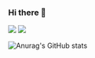 ### Hi there 👋

<!--
**Dalguring/Dalguring** is a ✨ _special_ ✨ repository because its `README.md` (this file) appears on your GitHub profile.

Here are some ideas to get you started:

- 🔭 I’m currently working on ...
- 🌱 I’m currently learning ...
- 👯 I’m looking to collaborate on ...
- 🤔 I’m looking for help with ...
- 💬 Ask me about ...
- 📫 How to reach me: ...
- 😄 Pronouns: ...
- ⚡ Fun fact: ...
-->
<a><img src="https://img.shields.io/badge/blussm@kakao.com-101010?style=flat&logo=Minutemailer&logoColor=FFFFFF"/></a>
<a href="https://devdaljee.tistory.com/" target="_blank"><img src="https://img.shields.io/badge/Tistory-FAF4C0?style=for-the-badge&logo=Tistory&logoColor=000000"/></a>
<br>

![Anurag's GitHub stats](https://github-readme-stats.vercel.app/api?username=Dalguring&show_icons=true&theme=radical)<br>

